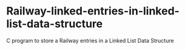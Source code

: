 # Railway-linked-entries-in-linked-list-data-structure
C program to store a Railway entries in a Linked List Data Structure
